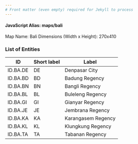 ```yaml
---
# Front matter (even empty) required for Jekyll to process
---
```


#### JavaScript Alias: maps/bali

Map Name: Bali
Dimensions (Width x Height): 270x410





### List of Entities

ID | Short label | Label
---|---|---|
ID.BA.DE|DE|Denpasar City
ID.BA.BD|BD|Badung Regency
ID.BA.BN|BN|Bangli Regency
ID.BA.BL|BL|Buleleng Regency
ID.BA.GI|GI|Gianyar Regency
ID.BA.JE|JE|Jembrana Regency
ID.BA.KA|KA|Karangasem Regency
ID.BA.KL|KL|Klungkung Regency
ID.BA.TA|TA|Tabanan Regency